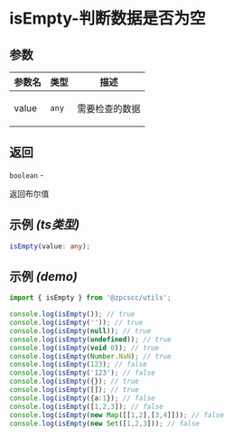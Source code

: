 # isEmpty-判断数据是否为空

## 参数

| 参数名 | 类型             | 描述                  |
| ------ | ---------------- | --------------------- |
| value  | <code>any</code> | <p>需要检查的数据</p> |

## 返回

<code>boolean</code> - <p>返回布尔值</p>

## 示例 _(ts类型)_

```typescript
isEmpty(value: any);
```

## 示例 _(demo)_

```typescript
import { isEmpty } from '@zpcscc/utils';

console.log(isEmpty()); // true
console.log(isEmpty('')); // true
console.log(isEmpty(null)); // true
console.log(isEmpty(undefined)); // true
console.log(isEmpty(void 0)); // true
console.log(isEmpty(Number.NaN); // true
console.log(isEmpty(123); // false
console.log(isEmpty('123'); // false
console.log(isEmpty({}); // true
console.log(isEmpty([]); // true
console.log(isEmpty({a:1}); // false
console.log(isEmpty([1,2,3]); // false
console.log(isEmpty(new Map([[1,2],[3,4]])); // false
console.log(isEmpty(new Set([1,2,3])); // false
```
